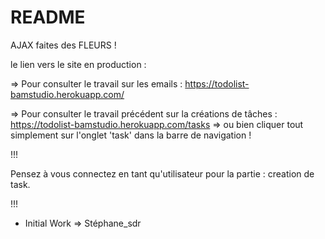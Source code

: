 # README

AJAX faites des FLEURS !

le lien vers le site en production :

=> Pour consulter le travail sur les emails :
https://todolist-bamstudio.herokuapp.com/

=> Pour consulter le travail précédent sur la créations de tâches :
https://todolist-bamstudio.herokuapp.com/tasks
  => ou bien cliquer tout simplement sur l'onglet 'task' dans la barre de navigation !


!!!

Pensez à vous connectez en tant qu'utilisateur pour la partie : creation de task.

!!!

* Initial Work => Stéphane_sdr
